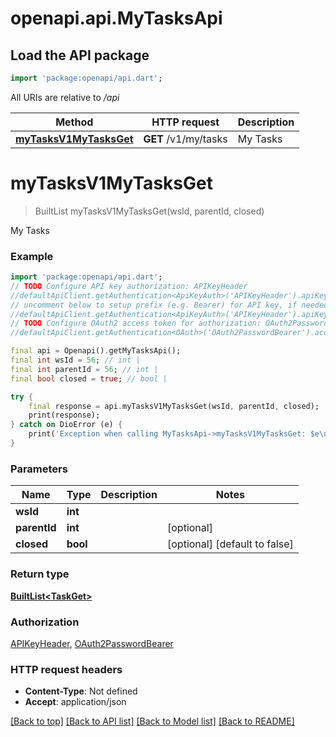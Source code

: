 # openapi.api.MyTasksApi

## Load the API package
```dart
import 'package:openapi/api.dart';
```

All URIs are relative to */api*

Method | HTTP request | Description
------------- | ------------- | -------------
[**myTasksV1MyTasksGet**](MyTasksApi.md#mytasksv1mytasksget) | **GET** /v1/my/tasks | My Tasks


# **myTasksV1MyTasksGet**
> BuiltList<TaskGet> myTasksV1MyTasksGet(wsId, parentId, closed)

My Tasks

### Example
```dart
import 'package:openapi/api.dart';
// TODO Configure API key authorization: APIKeyHeader
//defaultApiClient.getAuthentication<ApiKeyAuth>('APIKeyHeader').apiKey = 'YOUR_API_KEY';
// uncomment below to setup prefix (e.g. Bearer) for API key, if needed
//defaultApiClient.getAuthentication<ApiKeyAuth>('APIKeyHeader').apiKeyPrefix = 'Bearer';
// TODO Configure OAuth2 access token for authorization: OAuth2PasswordBearer
//defaultApiClient.getAuthentication<OAuth>('OAuth2PasswordBearer').accessToken = 'YOUR_ACCESS_TOKEN';

final api = Openapi().getMyTasksApi();
final int wsId = 56; // int | 
final int parentId = 56; // int | 
final bool closed = true; // bool | 

try {
    final response = api.myTasksV1MyTasksGet(wsId, parentId, closed);
    print(response);
} catch on DioError (e) {
    print('Exception when calling MyTasksApi->myTasksV1MyTasksGet: $e\n');
}
```

### Parameters

Name | Type | Description  | Notes
------------- | ------------- | ------------- | -------------
 **wsId** | **int**|  | 
 **parentId** | **int**|  | [optional] 
 **closed** | **bool**|  | [optional] [default to false]

### Return type

[**BuiltList&lt;TaskGet&gt;**](TaskGet.md)

### Authorization

[APIKeyHeader](../README.md#APIKeyHeader), [OAuth2PasswordBearer](../README.md#OAuth2PasswordBearer)

### HTTP request headers

 - **Content-Type**: Not defined
 - **Accept**: application/json

[[Back to top]](#) [[Back to API list]](../README.md#documentation-for-api-endpoints) [[Back to Model list]](../README.md#documentation-for-models) [[Back to README]](../README.md)

